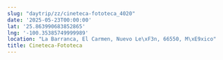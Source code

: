 ```yaml
---
slug: "daytrip/zz/cineteca-fototeca_4020"
date: '2025-05-23T00:00:00'
lat: '25.863990683852865'
lng: '-100.35385749999989'
location: "La Barranca, El Carmen, Nuevo Le\xF3n, 66550, M\xE9xico"
title: Cineteca-Fototeca
---
```



